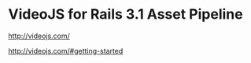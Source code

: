 # VideoJS for Rails 3.1 Asset Pipeline

http://videojs.com/  

http://videojs.com/#getting-started  

